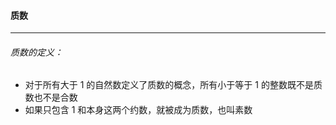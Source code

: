 #### 质数

-------------

###### 质数的定义：

- 对于所有大于 1 的自然数定义了质数的概念，所有小于等于 1 的整数既不是质数也不是合数
- 如果只包含 1 和本身这两个约数，就被成为质数，也叫素数

